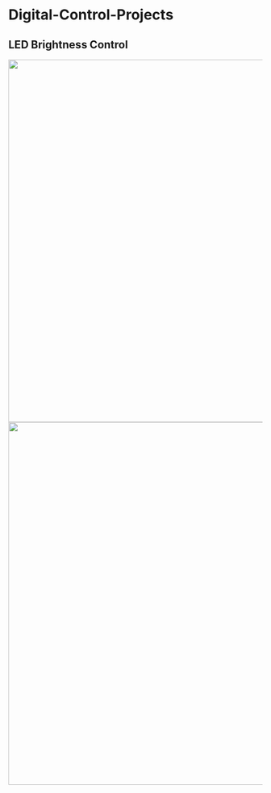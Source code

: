 # Digital-Control-Projects

## LED Brightness Control

  <img src=https://github.com/haris-mujeeb/Digital-Control-Projects/assets/57053470/9cc57070-6425-4e48-99aa-70a1e7633026 width="720" >
  <img src=https://github.com/haris-mujeeb/Digital-Control-Projects/assets/57053470/16937905-d492-4666-a33a-ccaa66352a8f width="720" >
